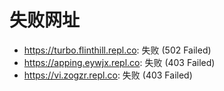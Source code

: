 # 失败网址
- https://turbo.flinthill.repl.co: 失败 (502
Failed)
- https://apping.eywjx.repl.co: 失败 (403
Failed)
- https://vi.zogzr.repl.co: 失败 (403
Failed)
